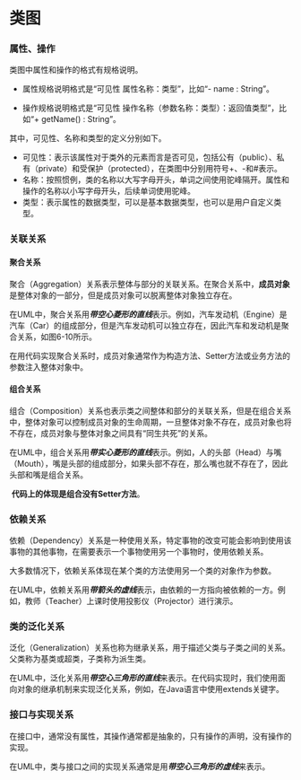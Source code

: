 # 类图
### 属性、操作	

类图中属性和操作的格式有规格说明。

- 属性规格说明格式是“可见性 属性名称：类型”，比如“- name : String”。

- 操作规格说明格式是“可见性 操作名称（参数名称：类型）：返回值类型”，比如“+ getName() : String”。

其中，可见性、名称和类型的定义分别如下。

- 可见性：表示该属性对于类外的元素而言是否可见，包括公有（public）、私有（private）和受保护（protected），在类图中分别用符号+、-和#表示。
- 名称：按照惯例，类的名称以大写字母开头，单词之间使用驼峰隔开。属性和操作的名称以小写字母开头，后续单词使用驼峰。
- 类型：表示属性的数据类型，可以是基本数据类型，也可以是用户自定义类型。

### 关联关系

#### 聚合关系

​	聚合（Aggregation）关系表示整体与部分的关联关系。在聚合关系中，**成员对象**是整体对象的一部分，但是成员对象可以脱离整体对象独立存在。

​	在UML中，聚合关系用***带空心菱形的直线***表示。例如，汽车发动机（Engine）是汽车（Car）的组成部分，但是汽车发动机可以独立存在，因此汽车和发动机是聚合关系，如图6-10所示。

​	在用代码实现聚合关系时，成员对象通常作为构造方法、Setter方法或业务方法的参数注入整体对象中。

#### 组合关系

​	组合（Composition）关系也表示类之间整体和部分的关联关系，但是在组合关系中，整体对象可以控制成员对象的生命周期，一旦整体对象不存在，成员对象也将不存在，成员对象与整体对象之间具有“同生共死”的关系。

​	在UML中，组合关系用***带实心菱形的直线***表示。例如，人的头部（Head）与嘴（Mouth），嘴是头部的组成部分，如果头部不存在，那么嘴也就不存在了，因此头部和嘴是组合关系。

​	**代码上的体现是组合没有Setter方法**。

### 依赖关系

​	依赖（Dependency）关系是一种使用关系，特定事物的改变可能会影响到使用该事物的其他事物，在需要表示一个事物使用另一个事物时，使用依赖关系。

​	大多数情况下，依赖关系体现在某个类的方法使用另一个类的对象作为参数。

​	在UML中，依赖关系用***带箭头的虚线***表示，由依赖的一方指向被依赖的一方。例如，教师（Teacher）上课时使用投影仪（Projector）进行演示。

### 类的泛化关系

​	泛化（Generalization）关系也称为继承关系，用于描述父类与子类之间的关系。父类称为基类或超类，子类称为派生类。

​	在UML中，泛化关系用***带空心三角形的直线***来表示。在代码实现时，我们使用面向对象的继承机制来实现泛化关系，例如，在Java语言中使用extends关键字。

### 接口与实现关系

​	在接口中，通常没有属性，其操作通常都是抽象的，只有操作的声明，没有操作的实现。

​	在UML中，类与接口之间的实现关系通常是用***带空心三角形的虚线***来表示。